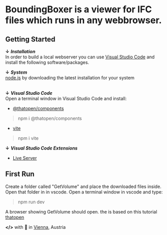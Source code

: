 # BoundingBoxer is a viewer for IFC files which runs in any webbrowser.

## Getting Started

**↓** ***Installation***<br>
In order to build a local webserver you can use [Visual Studio Code](https://code.visualstudio.com/download) and install the following software/packages.<p>
**↓** ***System***<br>
[node.js](https://nodejs.org/en/download/current) by downloading the latest installation for your system<p>
<br>
**↓** ***Visual Studio Code***<br>
Open a terminal window in Visual Studio Code and install:<br>
* [@thatopen/components](https://www.npmjs.com/package/@thatopen/components)<br>
> npm i @thatopen/components
>
* [vite](https://vite.dev/guide/why.html)<br>
> npm i vite<br>
>
**↓** ***Visual Studio Code Extensions***<br>
* [Live Server](https://marketplace.visualstudio.com/items?itemName=ritwickdey.LiveServer)<p>

## First Run

Create a folder called "GetVolume" and place the downloaded files inside. Open that folder in in vscode. Open a terminal window in vscode and type: 
> npm run dev
>
A browser showing GetVolume should open. the is based on this tutorial [thatopen](https://docs.thatopen.com/Tutorials/Components/Core/BoundingBoxer)

**</>** with 🖤 in [Vienna](https://en.wikipedia.org/wiki/Vienna), Austria
